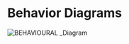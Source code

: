 # Behavior Diagrams  
![BEHAVIOURAL _Diagram](https://user-images.githubusercontent.com/94229180/143073888-11d4d437-61f9-4fb4-b6d5-94c598f26e18.jpg)




